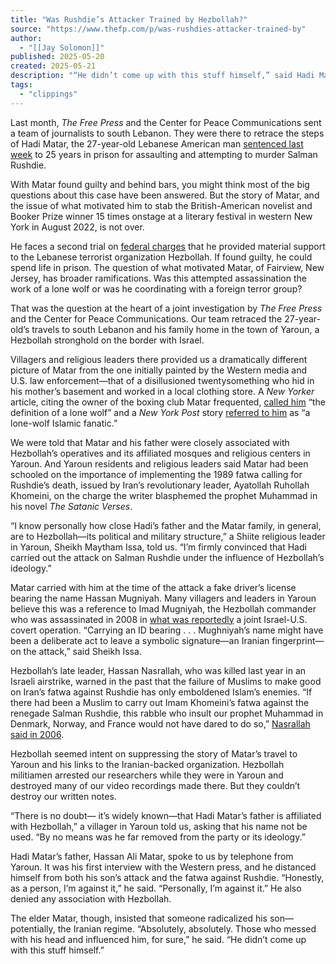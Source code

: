 ```yaml
---
title: "Was Rushdie’s Attacker Trained by Hezbollah?"
source: "https://www.thefp.com/p/was-rushdies-attacker-trained-by"
author:
  - "[[Jay Solomon]]"
published: 2025-05-20
created: 2025-05-21
description: "“He didn’t come up with this stuff himself,” said Hadi Matar’s father, in his first interview with Western media."
tags:
  - "clippings"
---
```

Last month, *The Free Press* and the Center for Peace Communications sent a team of journalists to south Lebanon. They were there to retrace the steps of Hadi Matar, the 27-year-old Lebanese American man [sentenced last week](https://abcnews.go.com/US/salman-rushdie-stabbing-sentencing-attempted-murder-hadi-matar/story?id=121844226) to 25 years in prison for assaulting and attempting to murder Salman Rushdie.

With Matar found guilty and behind bars, you might think most of the big questions about this case have been answered. But the story of Matar, and the issue of what motivated him to stab the British-American novelist and Booker Prize winner 15 times onstage at a literary festival in western New York in August 2022, is not over.

He faces a second trial on [federal charges](https://www.justice.gov/archives/opa/pr/new-jersey-man-charged-terrorism-offenses-relating-his-attempted-murder-salman-rushdie) that he provided material support to the Lebanese terrorist organization Hezbollah. If found guilty, he could spend life in prison. The question of what motivated Matar, of Fairview, New Jersey, has broader ramifications. Was this attempted assassination the work of a lone wolf or was he coordinating with a foreign terror group?

That was the question at the heart of a joint investigation by *The Free Press* and the Center for Peace Communications. Our team retraced the 27-year-old’s travels to south Lebanon and his family home in the town of Yaroun, a Hezbollah stronghold on the border with Israel.

Villagers and religious leaders there provided us a dramatically different picture of Matar from the one initially painted by the Western media and U.S. law enforcement—that of a disillusioned twentysomething who hid in his mother’s basement and worked in a local clothing store. A *New Yorker* article, citing the owner of the boxing club Matar frequented, [called him](https://www.newyorker.com/magazine/2023/02/13/salman-rushdie-recovery-victory-city) “the definition of a lone wolf” and a *New York Post* story [referred to him](https://nypost.com/2023/02/06/salman-rushdie-breaks-silence-after-attack-i-have-ptsd-nightmares/) as “a lone-wolf Islamic fanatic.”

We were told that Matar and his father were closely associated with Hezbollah’s operatives and its affiliated mosques and religious centers in Yaroun. And Yaroun residents and religious leaders said Matar had been schooled on the importance of implementing the 1989 fatwa calling for Rushdie’s death, issued by Iran’s revolutionary leader, Ayatollah Ruhollah Khomeini, on the charge the writer blasphemed the prophet Muhammad in his novel *The Satanic Verses*.

“I know personally how close Hadi’s father and the Matar family, in general, are to Hezbollah—its political and military structure,” a Shiite religious leader in Yaroun, Sheikh Maytham Issa, told us. “I’m firmly convinced that Hadi carried out the attack on Salman Rushdie under the influence of Hezbollah’s ideology.”

Matar carried with him at the time of the attack a fake driver’s license bearing the name Hassan Mugniyah. Many villagers and leaders in Yaroun believe this was a reference to Imad Mugniyah, the Hezbollah commander who was assassinated in 2008 in [what was reportedly](https://www.washingtonpost.com/world/national-security/cia-and-mossad-killed-senior-hezbollah-figure-in-car-bombing/2015/01/30/ebb88682-968a-11e4-8005-1924ede3e54a_story.html) a joint Israel-U.S. covert operation. “Carrying an ID bearing . . . Mughniyah’s name might have been a deliberate act to leave a symbolic signature—an Iranian fingerprint—on the attack,” said Sheikh Issa.

Hezbollah’s late leader, Hassan Nasrallah, who was killed last year in an Israeli airstrike, warned in the past that the failure of Muslims to make good on Iran’s fatwa against Rushdie has only emboldened Islam’s enemies. “If there had been a Muslim to carry out Imam Khomeini’s fatwa against the renegade Salman Rushdie, this rabble who insult our prophet Muhammad in Denmark, Norway, and France would not have dared to do so,” [Nasrallah said in 2006](https://www.aljazeera.com/news/2006/2/2/muhammad-cartoon-row-goes-global).

Hezbollah seemed intent on suppressing the story of Matar’s travel to Yaroun and his links to the Iranian-backed organization. Hezbollah militiamen arrested our researchers while they were in Yaroun and destroyed many of our video recordings made there. But they couldn’t destroy our written notes.

“There is no doubt— it’s widely known—that Hadi Matar’s father is affiliated with Hezbollah,” a villager in Yaroun told us, asking that his name not be used. “By no means was he far removed from the party or its ideology.”

Hadi Matar’s father, Hassan Ali Matar, spoke to us by telephone from Yaroun. It was his first interview with the Western press, and he distanced himself from both his son’s attack and the fatwa against Rushdie. “Honestly, as a person, I’m against it,” he said. “Personally, I’m against it.” He also denied any association with Hezbollah.

The elder Matar, though, insisted that someone radicalized his son—potentially, the Iranian regime. “Absolutely, absolutely. Those who messed with his head and influenced him, for sure,” he said. “He didn’t come up with this stuff himself.”